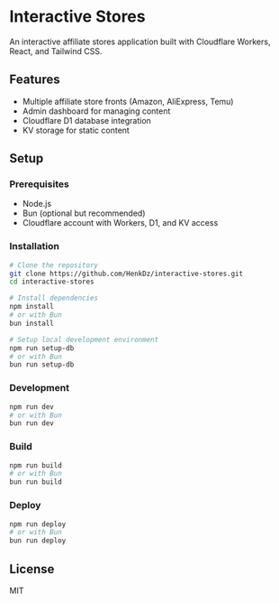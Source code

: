# Interactive Stores

An interactive affiliate stores application built with Cloudflare Workers, React, and Tailwind CSS.

## Features

- Multiple affiliate store fronts (Amazon, AliExpress, Temu)
- Admin dashboard for managing content
- Cloudflare D1 database integration
- KV storage for static content

## Setup

### Prerequisites

- Node.js
- Bun (optional but recommended)
- Cloudflare account with Workers, D1, and KV access

### Installation

```bash
# Clone the repository
git clone https://github.com/HenkDz/interactive-stores.git
cd interactive-stores

# Install dependencies
npm install
# or with Bun
bun install

# Setup local development environment
npm run setup-db
# or with Bun
bun run setup-db
```

### Development

```bash
npm run dev
# or with Bun
bun run dev
```

### Build

```bash
npm run build
# or with Bun
bun run build
```

### Deploy

```bash
npm run deploy
# or with Bun
bun run deploy
```

## License

MIT